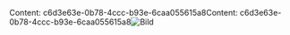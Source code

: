 <span data-ttu-id="98296-101">Content: c6d3e63e-0b78-4ccc-b93e-6caa055615a8</span><span class="sxs-lookup"><span data-stu-id="98296-101">Content: c6d3e63e-0b78-4ccc-b93e-6caa055615a8</span></span>![Bild](d33a34fc-156e-4c3e-9831-6cd61d43fe58.png)
